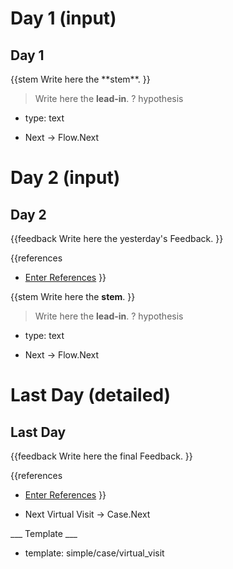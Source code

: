 # Day 1 (input)

<h2>Day 1</h2>
{{stem
Write here the **stem**.
}}

> Write here the **lead-in**.
? hypothesis
  * type: text

* Next -> Flow.Next

# Day 2 (input)

<h2>Day 2</h2>
{{feedback
Write here the yesterday's Feedback.
}}

{{references
* [Enter References](References)
}}

{{stem
Write here the **stem**.
}}

> Write here the **lead-in**.
? hypothesis
  * type: text

* Next -> Flow.Next

# Last Day (detailed)

<h2>Last Day</h2>
{{feedback
Write here the final Feedback.
}}

{{references
* [Enter References](References)
}}

* Next Virtual Visit -> Case.Next

___ Template ___

* template: simple/case/virtual_visit
